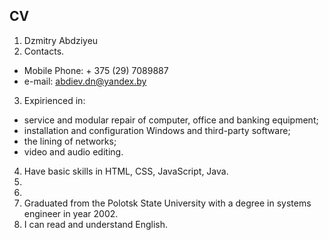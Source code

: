 ## CV
1. Dzmitry Abdziyeu
2. Contacts.
 * Mobile Phone: + 375 (29) 7089887
 * e-mail: abdiev.dn@yandex.by
3. Expirienced in:
 * service and modular repair of computer, office and banking equipment;
 * installation and configuration Windows and third-party software;
 * the lining of networks;
 * video and audio editing.
4. Have basic skills in HTML, CSS, JavaScript, Java.
5. 
6. 
7. Graduated from the Polotsk State University with a degree in systems engineer in year 2002.
8. I can read and understand English.
